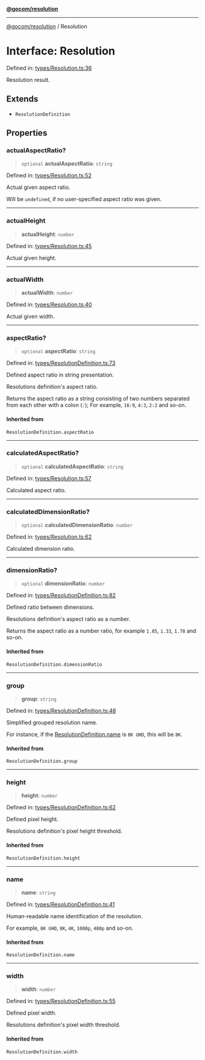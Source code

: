 [**@gocom/resolution**](../README.md)

***

[@gocom/resolution](../README.md) / Resolution

# Interface: Resolution

Defined in: [types/Resolution.ts:36](https://github.com/gocom/resolution/blob/b09f35c6aa6800002fde265332915d006dbdfd41/src/types/Resolution.ts#L36)

Resolution result.

## Extends

- `ResolutionDefinition`

## Properties

### actualAspectRatio?

> `optional` **actualAspectRatio**: `string`

Defined in: [types/Resolution.ts:52](https://github.com/gocom/resolution/blob/b09f35c6aa6800002fde265332915d006dbdfd41/src/types/Resolution.ts#L52)

Actual given aspect ratio.

Will be `undefined`, if no user-specified aspect ratio was given.

***

### actualHeight

> **actualHeight**: `number`

Defined in: [types/Resolution.ts:45](https://github.com/gocom/resolution/blob/b09f35c6aa6800002fde265332915d006dbdfd41/src/types/Resolution.ts#L45)

Actual given height.

***

### actualWidth

> **actualWidth**: `number`

Defined in: [types/Resolution.ts:40](https://github.com/gocom/resolution/blob/b09f35c6aa6800002fde265332915d006dbdfd41/src/types/Resolution.ts#L40)

Actual given width.

***

### aspectRatio?

> `optional` **aspectRatio**: `string`

Defined in: [types/ResolutionDefinition.ts:73](https://github.com/gocom/resolution/blob/b09f35c6aa6800002fde265332915d006dbdfd41/src/types/ResolutionDefinition.ts#L73)

Defined aspect ratio in string presentation.

Resolutions definition's aspect ratio.

Returns the aspect ratio as a string consisting of two numbers separated
from each other with a colon (`:`); For example, `16:9`, `4:3`, `2:2` and
so-on.

#### Inherited from

`ResolutionDefinition.aspectRatio`

***

### calculatedAspectRatio?

> `optional` **calculatedAspectRatio**: `string`

Defined in: [types/Resolution.ts:57](https://github.com/gocom/resolution/blob/b09f35c6aa6800002fde265332915d006dbdfd41/src/types/Resolution.ts#L57)

Calculated aspect ratio.

***

### calculatedDimensionRatio?

> `optional` **calculatedDimensionRatio**: `number`

Defined in: [types/Resolution.ts:62](https://github.com/gocom/resolution/blob/b09f35c6aa6800002fde265332915d006dbdfd41/src/types/Resolution.ts#L62)

Calculated dimension ratio.

***

### dimensionRatio?

> `optional` **dimensionRatio**: `number`

Defined in: [types/ResolutionDefinition.ts:82](https://github.com/gocom/resolution/blob/b09f35c6aa6800002fde265332915d006dbdfd41/src/types/ResolutionDefinition.ts#L82)

Defined ratio between dimensions.

Resolutions definition's aspect ratio as a number.

Returns the aspect ratio as a number ratio, for example `1.85`, `1.33`, `1.78` and so-on.

#### Inherited from

`ResolutionDefinition.dimensionRatio`

***

### group

> **group**: `string`

Defined in: [types/ResolutionDefinition.ts:48](https://github.com/gocom/resolution/blob/b09f35c6aa6800002fde265332915d006dbdfd41/src/types/ResolutionDefinition.ts#L48)

Simplified grouped resolution name.

For instance, if the [ResolutionDefinition.name](#name) is `8K UHD`, this will be `8K`.

#### Inherited from

`ResolutionDefinition.group`

***

### height

> **height**: `number`

Defined in: [types/ResolutionDefinition.ts:62](https://github.com/gocom/resolution/blob/b09f35c6aa6800002fde265332915d006dbdfd41/src/types/ResolutionDefinition.ts#L62)

Defined pixel height.

Resolutions definition's pixel height threshold.

#### Inherited from

`ResolutionDefinition.height`

***

### name

> **name**: `string`

Defined in: [types/ResolutionDefinition.ts:41](https://github.com/gocom/resolution/blob/b09f35c6aa6800002fde265332915d006dbdfd41/src/types/ResolutionDefinition.ts#L41)

Human-readable name identification of the resolution.

For example, `8K UHD`, `8K`, `4K`, `1080p`, `480p` and so-on.

#### Inherited from

`ResolutionDefinition.name`

***

### width

> **width**: `number`

Defined in: [types/ResolutionDefinition.ts:55](https://github.com/gocom/resolution/blob/b09f35c6aa6800002fde265332915d006dbdfd41/src/types/ResolutionDefinition.ts#L55)

Defined pixel width.

Resolutions definition's pixel width threshold.

#### Inherited from

`ResolutionDefinition.width`
